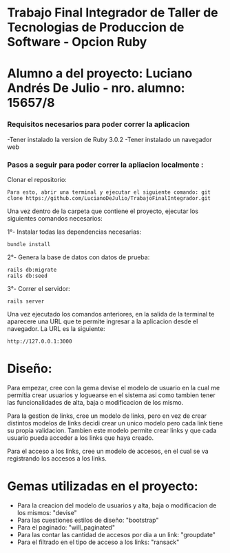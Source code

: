 # Trabajo Final Integrador de Taller de Tecnologias de Produccion de Software - Opcion Ruby

# Alumno a del proyecto: Luciano Andrés De Julio - nro. alumno: 15657/8

### Requisitos necesarios para poder correr la aplicacion

-Tener instalado la version de Ruby 3.0.2
-Tener instalado un navegador web

### Pasos a seguir para poder correr la apliacion localmente :

Clonar el repositorio:
 
    Para esto, abrir una terminal y ejecutar el siguiente comando: git clone https://github.com/LucianoDeJulio/TrabajoFinalIntegrador.git

Una vez dentro de la carpeta que contiene el proyecto, ejecutar los siguientes comandos necesarios:


 1°- Instalar todas las dependencias necesarias: 
    
    bundle install

 2°- Genera la base de datos con datos de prueba:

    rails db:migrate
    rails db:seed

 3°- Correr el servidor:

    rails server 

Una vez ejecutado los comandos anteriores, en la salida de la terminal te aparecere una URL que te permite ingresar a la aplicacion desde el navegador. La URL es la siguiente:

    http://127.0.0.1:3000


# Diseño:

Para empezar, cree con la gema devise el modelo de usuario en la cual me permitia crear usuarios y loguearse en el sistema asi como tambien tener las funcionalidades de alta, baja o modificacion de los mismo.

Para la gestion de links, cree un modelo de links, pero en vez de crear distintos modelos de links decidi crear un unico modelo pero cada link tiene su propia validacion. Tambien este modelo permite crear links y que cada usuario pueda acceder a los links que haya creado.

Para el acceso a los links, cree un modelo de accesos, en el cual se va registrando los accesos a los links.


# Gemas utilizadas en el proyecto:

- Para la creacion del modelo de usuarios y alta, baja o modificacion de los mismos: "devise"
- Para las cuestiones estilos de diseño: "bootstrap"
- Para el paginado: "will_paginated"
- Para las contar las cantidad de accesos por dia a un link: "groupdate"
- Para el filtrado en el tipo de acceso a los links: "ransack"
